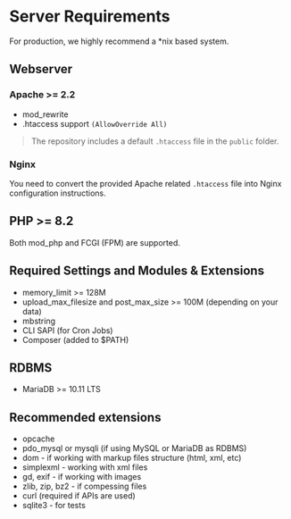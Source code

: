 # Server Requirements

For production, we highly recommend a *nix based system.

## Webserver

### Apache >= 2.2

* mod_rewrite
* .htaccess support `(AllowOverride All)`

> The repository includes a default `.htaccess` file in the `public` folder.

### Nginx

You need to convert the provided Apache related `.htaccess` file into Nginx configuration instructions.

## PHP >= 8.2

Both mod_php and FCGI (FPM) are supported.

## Required Settings and Modules & Extensions

* memory_limit >= 128M
* upload_max_filesize and post_max_size >= 100M (depending on your data)
* mbstring
* CLI SAPI (for Cron Jobs)
* Composer (added to $PATH)

## RDBMS

* MariaDB >= 10.11 LTS

## Recommended extensions

* opcache
* pdo_mysql or mysqli (if using MySQL or MariaDB as RDBMS)
* dom - if working with markup files structure (html, xml, etc)
* simplexml - working with xml files
* gd, exif - if working with images
* zlib, zip, bz2 - if compessing files
* curl (required if APIs are used)
* sqlite3 - for tests
